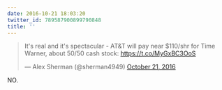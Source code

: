 ```yaml
---
date: 2016-10-21 18:03:20
twitter_id: 789587900899790848
title: ''
---
```


<blockquote class="twitter-tweet"><p lang="en" dir="ltr">It&#39;s real and it&#39;s spectacular - AT&amp;T will pay near $110/shr for Time Warner, about 50/50 cash stock: <a href="https://t.co/MyGxBC3OoS">https://t.co/MyGxBC3OoS</a></p>&mdash; Alex Sherman (@sherman4949) <a href="https://twitter.com/sherman4949/status/789581901459841025?ref_src=twsrc%5Etfw">October 21, 2016</a></blockquote>
<script async src="https://platform.twitter.com/widgets.js" charset="utf-8"></script>

NO.
